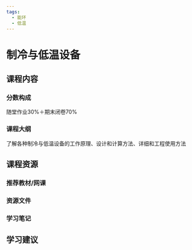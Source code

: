 ```yaml
---
tags:
  - 能环
  - 低温
---
```


# 制冷与低温设备

## 课程内容

### 分数构成

随堂作业30%＋期末闭卷70%

### 课程大纲

了解各种制冷与低温设备的工作原理、设计和计算方法、详细和工程使用方法


## 课程资源

### 推荐教材/网课

### 资源文件


### 学习笔记

## 学习建议









